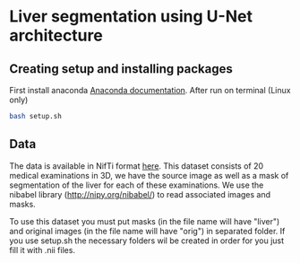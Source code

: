 # Liver segmentation using U-Net architecture


## Creating setup and installing packages
First install anaconda [Anaconda documentation](https://docs.anaconda.com/anaconda/install/). After run on terminal (Linux only)
```bash
bash setup.sh
```

## Data
The data is available in NifTi format <a href='https://www.dropbox.com/s/8h2avwtk8cfzl49/ircad-dataset.zip?dl=0'>here</a>. 
This dataset consists of 20 medical examinations in 3D, we have the source image as well as a mask of segmentation of the liver for each of these examinations. We use the nibabel library (http://nipy.org/nibabel/) to read associated images and masks.

To use this dataset you must put masks (in the file name will have "liver") and original images (in the file name will have "orig") in separated folder. If you use setup.sh the necessary folders wil be created in order for you just fill it with .nii files.
